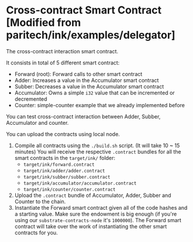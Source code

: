 # Cross-contract Smart Contract [Modified from paritech/ink/examples/delegator]

The cross-contract interaction smart contract.

It consists in total of 5 different smart contract:

- Forward (root): Forward calls to other smart contract
- Adder: Increases a value in the Accumulator smart contract
- Subber: Decreases a value in the Accumulator smart contract
- Accumulator: Owns a simple `i32` value that can be incremented or decremented
- Counter: simple-counter example that we already implemented before

You can test cross-contract interaction between Adder, Subber, Accumulator and counter.

You can upload the contracts using local node.

1. Compile all contracts using the `./build.sh` script. (It will take 10 ~ 15 minutes)
   You will receive the respective `.contract` bundles for all the smart contracts in the `target/ink/` folder:
   * `target/ink/forward.contract`
   * `target/ink/adder/adder.contract`
   * `target/ink/subber/subber.contract`
   * `target/ink/accumulator/accumulator.contract`
   * `target/ink/counter/counter.contract`
1. Upload the `.contract` bundle of Accumulator, Adder, Subber and Counter to the chain.
1. Instantiate the Forward smart contract given all of the code hashes and a starting value.
   Make sure the endowment is big enough (if you're using our `substrate-contracts-node` it's `1000000`).
   The Forward smart contract will take over the work of instantiating the other smart contracts for you.
